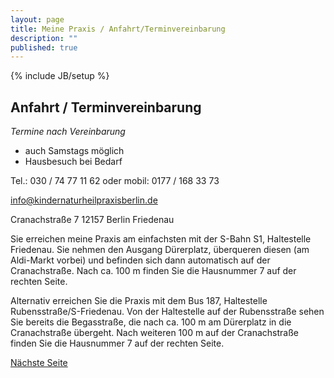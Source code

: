 ```yaml
---
layout: page
title: Meine Praxis / Anfahrt/Terminvereinbarung
description: ""
published: true
---
```


{% include JB/setup %}

## Anfahrt / Terminvereinbarung


_Termine nach Vereinbarung_

* auch Samstags möglich
* Hausbesuch bei Bedarf


Tel.: 030 / 74 77 11 62 oder mobil: 0177 / 168 33 73

info@kindernaturheilpraxisberlin.de

Cranachstraße 7
12157 Berlin Friedenau

Sie erreichen meine Praxis am einfachsten mit der S-Bahn S1, Haltestelle Friedenau. Sie nehmen den Ausgang Dürerplatz, überqueren diesen (am Aldi-Markt vorbei) und befinden sich dann automatisch auf der Cranachstraße. Nach ca. 100 m finden Sie die Hausnummer 7 auf der rechten Seite.

Alternativ erreichen Sie die Praxis mit dem Bus 187, Haltestelle Rubensstraße/S-Friedenau. Von der Haltestelle auf der Rubensstraße sehen Sie bereits die Begasstraße, die nach ca. 100 m am Dürerplatz in die Cranachstraße übergeht. Nach weiteren 100 m auf der Cranachstraße finden Sie die Hausnummer 7 auf der rechten Seite.

[Nächste Seite](/meine-praxis/kontakt/)